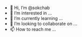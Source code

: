 - 👋 Hi, I’m @sokchab
- 👀 I’m interested in ...
- 🌱 I’m currently learning ...
- 💞️ I’m looking to collaborate on ...
- 📫 How to reach me ...

<!---
sokchab/sokchab is a ✨ special ✨ repository because its `README.md` (this file) appears on your GitHub profile.
You can click the Preview link to take a look at your changes.
--->
